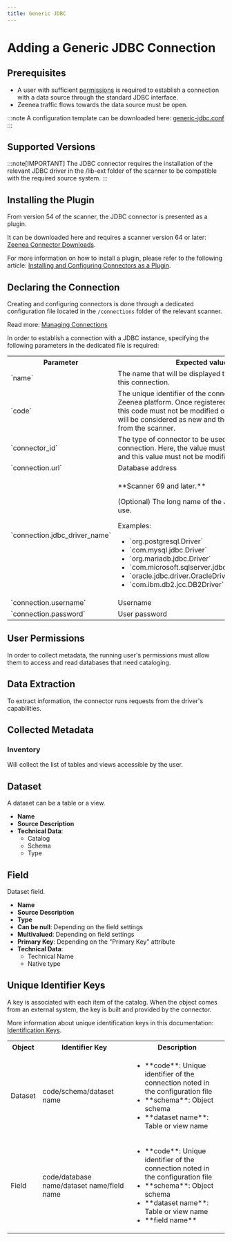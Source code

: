 ```yaml
---
title: Generic JDBC
---
```


# Adding a Generic JDBC Connection

## Prerequisites

* A user with sufficient [permissions](#user-permissions) is required to establish a connection with a data source through the standard JDBC interface.
* Zeenea traffic flows towards the data source must be open.

:::note
A configuration template can be downloaded here: [generic-jdbc.conf](https://actian.file.force.com/sfc/dist/version/download/?oid=00D300000001XnW&ids=068Nu00000GUgmz&d=%2Fa%2FNu000002lgDx%2FTIhs3Z6koEWRhJET2LQmiAVBNZWujbGY7chVBzmNCEU&asPdf=false)
:::

## Supported Versions

:::note[IMPORTANT]
The JDBC connector requires the installation of the relevant JDBC driver in the /lib-ext folder of the scanner to be compatible with the required source system. 
:::

## Installing the Plugin

From version 54 of the scanner, the JDBC connector is presented as a plugin.

It can be downloaded here and requires a scanner version 64 or later: [Zeenea Connector Downloads](./zeenea-connectors-list.md).

For more information on how to install a plugin, please refer to the following article: [Installing and Configuring Connectors as a Plugin](./zeenea-connectors-install-as-plugin.md).
 
## Declaring the Connection

Creating and configuring connectors is done through a dedicated configuration file located in the `/connections` folder of the relevant scanner.

Read more: [Managing Connections](./zeenea-managing-connections.md)
 
In order to establish a connection with a JDBC instance, specifying the following parameters in the dedicated file is required:

<table>
  <tr>
    <th>Parameter</th>
    <th>Expected value</th>
  </tr>
  <tr>
    <td>`name`</td>
    <td>The name that will be displayed to catalog users for this connection.</td>
  </tr>
  <tr>
    <td>`code`</td>
    <td>The unique identifier of the connection on the Zeenea platform. Once registered on the platform, this code must not be modified or the connection will be considered as new and the old one removed from the scanner.</td>
  </tr>
  <tr>
    <td>`connector_id`</td>
    <td>The type of connector to be used for the connection. Here, the value must be `generic-jdbc` and this value must not be modified.</td>
  </tr>
  <tr>
    <td>`connection.url`</td>
    <td>Database address</td>
  </tr>
  <tr>
    <td>`connection.jdbc_driver_name`</td>
    <td>
        <p>**Scanner 69 and later.**</p>
        <p>(Optional) The long name of the JDBC Driver to use.</p>
        <p>Examples:</p>
          <ul>
            <li>`org.postgresql.Driver`</li>
            <li>`com.mysql.jdbc.Driver`</li>
            <li>`org.mariadb.jdbc.Driver`</li>
            <li>`com.microsoft.sqlserver.jdbc.SQLServerDriver`</li>
            <li>`oracle.jdbc.driver.OracleDriver`</li>
            <li>`com.ibm.db2.jcc.DB2Driver`</li>
          </ul>
    </td>
  </tr>
  <tr>
    <td>`connection.username`</td>
    <td>Username</td>
  </tr>
  <tr>
    <td>`connection.password`</td>
    <td>User password</td>
  </tr>
</table>

## User Permissions

In order to collect metadata, the running user's permissions must allow them to access and read databases that need cataloging.
 
## Data Extraction

To extract information, the connector runs requests from the driver's capabilities.

## Collected Metadata

### Inventory

Will collect the list of tables and views accessible by the user.  

## Dataset

A dataset can be a table or a view. 

* **Name**
* **Source Description**
* **Technical Data**: 
  * Catalog
  * Schema
  * Type

## Field

Dataset field. 

* **Name**
* **Source Description**
* **Type**
* **Can be null**: Depending on the field settings
* **Multivalued**: Depending on field settings
* **Primary Key**: Depending on the "Primary Key" attribute
* **Technical Data**: 
  * Technical Name
  * Native type

## Unique Identifier Keys
 
A key is associated with each item of the catalog. When the object comes from an external system, the key is built and provided by the connector.
 
More information about unique identification keys in this documentation: [Identification Keys](./zeenea-identification-keys.md).
  
 <table>
   <tr><th>Object</th><th>Identifier Key</th><th>Description</th></tr>
   <tr>
     <td>Dataset</td>
     <td>code/schema/dataset name</td>
     <td>
       <ul>
         <li>**code**:  Unique identifier of the connection noted in the configuration file</li>
         <li>**schema**: Object schema</li>
         <li>**dataset name**: Table or view name</li>
       </ul>
     </td>
   </tr>
   <tr>
     <td>Field</td>
     <td>code/database name/dataset name/field name</td>
     <td>
       <ul>
         <li>**code**:  Unique identifier of the connection noted in the configuration file</li>
         <li>**schema**: Object schema</li>
         <li>**dataset name**: Table or view name</li>
         <li>**field name**</li>
       </ul>
     </td>
   </tr>
 </table>
